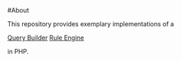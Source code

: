 #About

This repository provides exemplary implementations of a 

[Query Builder](https://github.com/alexandrajulius/QueryBuilder/tree/main/src/Expression)
[Rule Engine](https://github.com/alexandrajulius/QueryBuilder/tree/main/src/Expression)

in PHP.
